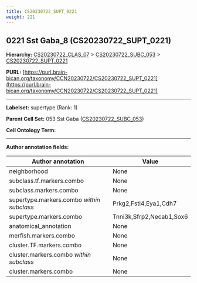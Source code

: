 ```yaml
---
title: CS20230722_SUPT_0221
weight: 221
---
```

## 0221 Sst Gaba_8 (CS20230722_SUPT_0221)
<b>Hierarchy: </b>
[CS20230722_CLAS_07](../CS20230722_CLAS_07) >
[CS20230722_SUBC_053](../CS20230722_SUBC_053) >
[CS20230722_SUPT_0221](../CS20230722_SUPT_0221)

**PURL:** [https://purl.brain-bican.org/taxonomy/CCN20230722/CS20230722_SUPT_0221](https://purl.brain-bican.org/taxonomy/CCN20230722/CS20230722_SUPT_0221)

---


**Labelset:** supertype (Rank: 1)

**Parent Cell Set:** 053 Sst Gaba ([CS20230722_SUBC_053](../CS20230722_SUBC_053))



**Cell Ontology Term:** 

[MARKER GENES.]: #


---

[TRANSFERRED ANNOTATIONS.]: #


[AUTHOR ANNOTATION FIELDS.]: #


**Author annotation fields:**

| Author annotation | Value |
|-------------------|-------|
|neighborhood|None|
|subclass.tf.markers.combo|None|
|subclass.markers.combo|None|
|supertype.markers.combo _within subclass_|Prkg2,Fstl4,Eya1,Cdh7|
|supertype.markers.combo|Tnni3k,Sfrp2,Necab1,Sox6|
|anatomical_annotation|None|
|merfish.markers.combo|None|
|cluster.TF.markers.combo|None|
|cluster.markers.combo _within subclass_|None|
|cluster.markers.combo|None|
